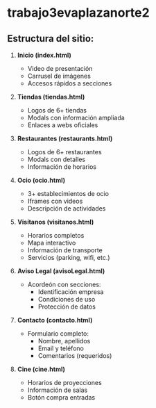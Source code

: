 # trabajo3evaplazanorte2

## Estructura del sitio:

1. **Inicio (index.html)**
   - Video de presentación
   - Carrusel de imágenes
   - Accesos rápidos a secciones

2. **Tiendas (tiendas.html)**
   - Logos de 6+ tiendas
   - Modals con información ampliada
   - Enlaces a webs oficiales

3. **Restaurantes (restaurants.html)**
   - Logos de 6+ restaurantes
   - Modals con detalles
   - Información de horarios

4. **Ocio (ocio.html)**
   - 3+ establecimientos de ocio
   - Iframes con videos
   - Descripción de actividades

5. **Visítanos (visitanos.html)**
   - Horarios completos
   - Mapa interactivo
   - Información de transporte
   - Servicios (parking, wifi, etc.)

6. **Aviso Legal (avisoLegal.html)**
   - Acordeón con secciones:
     - Identificación empresa
     - Condiciones de uso
     - Protección de datos

7. **Contacto (contacto.html)**
   - Formulario completo:
     - Nombre, apellidos
     - Email y teléfono
     - Comentarios (requeridos)

8. **Cine (cine.html)**
   - Horarios de proyecciones
   - Información de salas
   - Botón compra entradas
